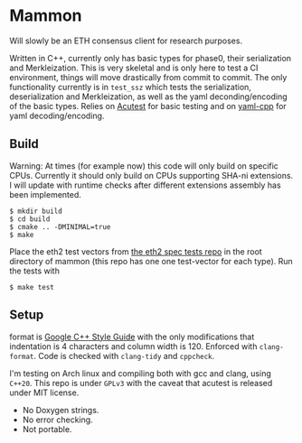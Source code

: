 # Mammon
Will slowly be an ETH consensus client for research purposes.

Written in C++, currently only has basic types for phase0, their serialization and Merkleization. This is very skeletal and is only here to test a CI environment, things will move drastically from commit to commit. The only functionality currently is in `test_ssz` which tests the serialization, deserialization and Merkleization, as well as the yaml deconding/encoding of the basic types. Relies on [Acutest](https://github.com/mity/acutest) for basic testing and on [yaml-cpp](https://github.com/jbeder/yaml-cpp) for yaml  decoding/encoding.

## Build

Warning: At times (for example now) this code will only build on specific CPUs.
Currently it should only build on CPUs supporting SHA-ni extensions. I will
update with runtime checks after different extensions assembly has been
implemented. 

```
$ mkdir build
$ cd build
$ cmake .. -DMINIMAL=true
$ make
```

Place the eth2 test vectors from [the eth2 spec tests repo](https://github.com/ethereum/eth2.0-spec-tests) in the root directory of mammon (this repo has one one test-vector for each type). Run the tests with 

```
$ make test
```

## Setup

format is [Google C++ Style Guide](https://google.github.io/styleguide/cppguide.html) with the only modifications that indentation is 4 characters and column width is 120. Enforced with `clang-format`. Code is checked with `clang-tidy` and `cppcheck`. 

I'm testing on Arch linux and compiling both with gcc and clang, using `C++20`. This repo is under `GPLv3` with the caveat that acutest is released under MIT license.

- No Doxygen strings.
- No error checking.
- Not portable. 
